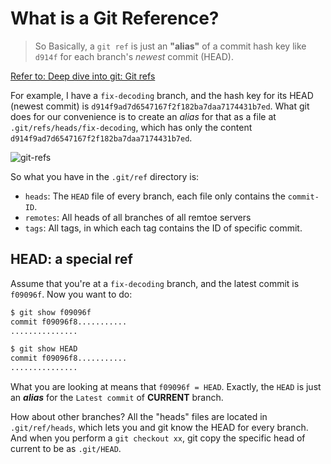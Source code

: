 # What is a Git Reference?

> So Basically, a `git ref` is just an **"alias"** of a commit hash key like `d914f` for each branch's _newest_ commit (HEAD).

[Refer to: Deep dive into git: Git refs](https://aboullaite.me/deep-dive-into-git-git-refs/)

For example, I have a `fix-decoding` branch, and the hash key for its HEAD (newest commit) is `d914f9ad7d6547167f2f182ba7daa7174431b7ed`. 
What git does for our convenience is to create an _alias_ for that as a file at `.git/refs/heads/fix-decoding`, which has only the content `d914f9ad7d6547167f2f182ba7daa7174431b7ed`.


![git-refs](https://user-images.githubusercontent.com/14041622/55668940-5aee7000-58a3-11e9-9f8a-0cf66091b556.gif)


So what you have in the `.git/ref` directory is:
- `heads`: The `HEAD` file of every branch, each file only contains the `commit-ID`.
- `remotes`: All heads of all branches of all remtoe servers
- `tags`: All tags, in which each tag contains the ID of specific commit.



## HEAD: a special ref

Assume that you're at a `fix-decoding` branch, and the latest commit is `f09096f`. Now you want to do:
```sh
$ git show f09096f
commit f09096f8...........
...............

$ git show HEAD
commit f09096f8...........
...............
```
What you are looking at means that `f09096f = HEAD`. Exactly, the `HEAD` is just an _**alias**_ for the `Latest commit` of **CURRENT** branch.

How about other branches?
All the "heads" files are located in `.git/ref/heads`, which lets you and git know the HEAD for every branch. And when you perform a `git checkout xx`, git copy the specific head of current to be as `.git/HEAD`.
